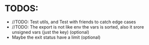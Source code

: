 # TODOS:

- //TODO: Test utils, and Test with friends to catch edge cases
- //TODO: The export is not like env the vars is sorted, also it srore unsigned vars (just the key) (optional)
- Maybe the exit status have a limit (optional)
